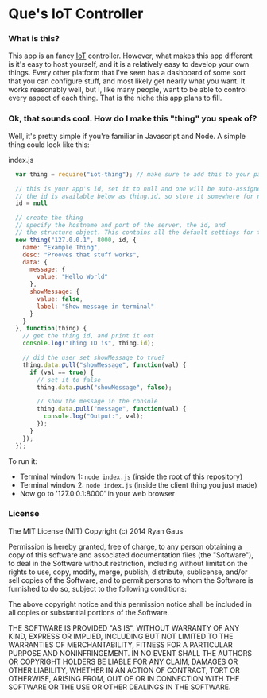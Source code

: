 Que's IoT Controller
===

### What is this?
This app is an fancy [IoT](http://en.wikipedia.org/wiki/Internet_of_Things) controller.
However, what makes this app different is it's easy to host yourself, and it is a relatively easy
to develop your own things. Every other platform that I've seen has a dashboard of some sort that
you can configure stuff, and most likely get nearly what you want. It works reasonably well, but
I, like many people, want to be able to control every aspect of each thing. That is the niche this
app plans to fill.

### Ok, that sounds cool. How do I make this "thing" you speak of?
Well, it's pretty simple if you're familiar in Javascript and Node. A simple thing could look like
this:

index.js
```javascript
  var thing = require("iot-thing"); // make sure to add this to your package.json!

  // this is your app's id, set it to null and one will be auto-assigned to you
  // the id is available below as thing.id, so store it somewhere for next run and pass it in here
  id = null  

  // create the thing
  // specify the hostname and port of the server, the id, and
  // the structure object. This contains all the default settings for the thing.
  new thing("127.0.0.1", 8000, id, {
    name: "Example Thing",
    desc: "Prooves that stuff works",
    data: {
      message: {
        value: "Hello World"
      },
      showMessage: {
        value: false,
        label: "Show message in terminal"
      }
    }
  }, function(thing) {
    // get the thing id, and print it out
    console.log("Thing ID is", thing.id);

    // did the user set showMessage to true?
    thing.data.pull("showMessage", function(val) {
      if (val == true) {
        // set it to false
        thing.data.push("showMessage", false);

        // show the message in the console
        thing.data.pull("message", function(val) {
          console.log("Output:", val);
        });
      }
    });
  });

```

To run it:
  - Terminal window 1: `node index.js` (inside the root of this repository)
  - Terminal window 2: `node index.js` (inside the client thing you just made)
  - Now go to '127.0.0.1:8000' in your web browser

<!-- *NOTE: If you want to see what is happening in a nice, fancy web ui, I'd also recommend in a 3rd window
(I know, starting to get a little crazy with the terminal windows) running
`cd public; python -m SimpleHTTPServer 8001` and go to 127.0.0.1:8001 in a web browser before running any
of the above commands* -->

### License

The MIT License (MIT)
Copyright (c) 2014 Ryan Gaus

Permission is hereby granted, free of charge, to any person obtaining a copy
of this software and associated documentation files (the "Software"), to deal
in the Software without restriction, including without limitation the rights
to use, copy, modify, merge, publish, distribute, sublicense, and/or sell
copies of the Software, and to permit persons to whom the Software is
furnished to do so, subject to the following conditions:

The above copyright notice and this permission notice shall be included in all
copies or substantial portions of the Software.

THE SOFTWARE IS PROVIDED "AS IS", WITHOUT WARRANTY OF ANY KIND, EXPRESS OR
IMPLIED, INCLUDING BUT NOT LIMITED TO THE WARRANTIES OF MERCHANTABILITY,
FITNESS FOR A PARTICULAR PURPOSE AND NONINFRINGEMENT. IN NO EVENT SHALL THE
AUTHORS OR COPYRIGHT HOLDERS BE LIABLE FOR ANY CLAIM, DAMAGES OR OTHER
LIABILITY, WHETHER IN AN ACTION OF CONTRACT, TORT OR OTHERWISE, ARISING FROM,
OUT OF OR IN CONNECTION WITH THE SOFTWARE OR THE USE OR OTHER DEALINGS IN THE
SOFTWARE.

